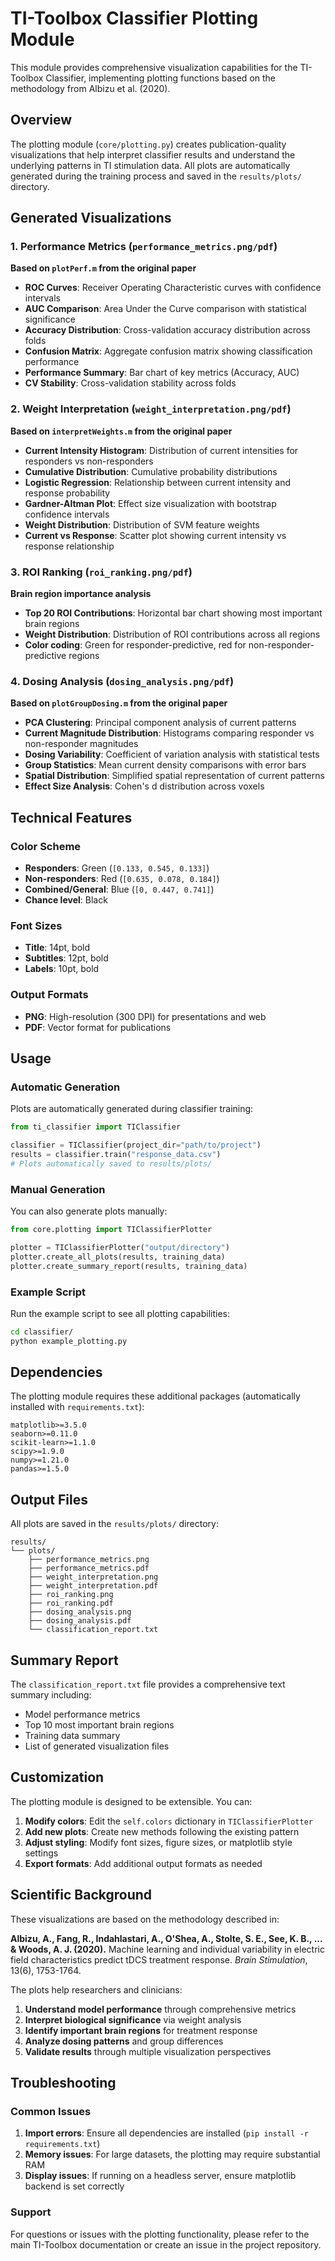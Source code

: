# TI-Toolbox Classifier Plotting Module

This module provides comprehensive visualization capabilities for the TI-Toolbox Classifier, implementing plotting functions based on the methodology from Albizu et al. (2020).

## Overview

The plotting module (`core/plotting.py`) creates publication-quality visualizations that help interpret classifier results and understand the underlying patterns in TI stimulation data. All plots are automatically generated during the training process and saved in the `results/plots/` directory.

## Generated Visualizations

### 1. Performance Metrics (`performance_metrics.png/pdf`)

**Based on `plotPerf.m` from the original paper**

- **ROC Curves**: Receiver Operating Characteristic curves with confidence intervals
- **AUC Comparison**: Area Under the Curve comparison with statistical significance
- **Accuracy Distribution**: Cross-validation accuracy distribution across folds
- **Confusion Matrix**: Aggregate confusion matrix showing classification performance
- **Performance Summary**: Bar chart of key metrics (Accuracy, AUC)
- **CV Stability**: Cross-validation stability across folds

### 2. Weight Interpretation (`weight_interpretation.png/pdf`)

**Based on `interpretWeights.m` from the original paper**

- **Current Intensity Histogram**: Distribution of current intensities for responders vs non-responders
- **Cumulative Distribution**: Cumulative probability distributions
- **Logistic Regression**: Relationship between current intensity and response probability
- **Gardner-Altman Plot**: Effect size visualization with bootstrap confidence intervals
- **Weight Distribution**: Distribution of SVM feature weights
- **Current vs Response**: Scatter plot showing current intensity vs response relationship

### 3. ROI Ranking (`roi_ranking.png/pdf`)

**Brain region importance analysis**

- **Top 20 ROI Contributions**: Horizontal bar chart showing most important brain regions
- **Weight Distribution**: Distribution of ROI contributions across all regions
- **Color coding**: Green for responder-predictive, red for non-responder-predictive regions

### 4. Dosing Analysis (`dosing_analysis.png/pdf`)

**Based on `plotGroupDosing.m` from the original paper**

- **PCA Clustering**: Principal component analysis of current patterns
- **Current Magnitude Distribution**: Histograms comparing responder vs non-responder magnitudes
- **Dosing Variability**: Coefficient of variation analysis with statistical tests
- **Group Statistics**: Mean current density comparisons with error bars
- **Spatial Distribution**: Simplified spatial representation of current patterns
- **Effect Size Analysis**: Cohen's d distribution across voxels

## Technical Features

### Color Scheme
- **Responders**: Green (`[0.133, 0.545, 0.133]`)
- **Non-responders**: Red (`[0.635, 0.078, 0.184]`)
- **Combined/General**: Blue (`[0, 0.447, 0.741]`)
- **Chance level**: Black

### Font Sizes
- **Title**: 14pt, bold
- **Subtitles**: 12pt, bold
- **Labels**: 10pt, bold

### Output Formats
- **PNG**: High-resolution (300 DPI) for presentations and web
- **PDF**: Vector format for publications

## Usage

### Automatic Generation
Plots are automatically generated during classifier training:

```python
from ti_classifier import TIClassifier

classifier = TIClassifier(project_dir="path/to/project")
results = classifier.train("response_data.csv")
# Plots automatically saved to results/plots/
```

### Manual Generation
You can also generate plots manually:

```python
from core.plotting import TIClassifierPlotter

plotter = TIClassifierPlotter("output/directory")
plotter.create_all_plots(results, training_data)
plotter.create_summary_report(results, training_data)
```

### Example Script
Run the example script to see all plotting capabilities:

```bash
cd classifier/
python example_plotting.py
```

## Dependencies

The plotting module requires these additional packages (automatically installed with `requirements.txt`):

```
matplotlib>=3.5.0
seaborn>=0.11.0
scikit-learn>=1.1.0
scipy>=1.9.0
numpy>=1.21.0
pandas>=1.5.0
```

## Output Files

All plots are saved in the `results/plots/` directory:

```
results/
└── plots/
    ├── performance_metrics.png
    ├── performance_metrics.pdf
    ├── weight_interpretation.png
    ├── weight_interpretation.pdf
    ├── roi_ranking.png
    ├── roi_ranking.pdf
    ├── dosing_analysis.png
    ├── dosing_analysis.pdf
    └── classification_report.txt
```

## Summary Report

The `classification_report.txt` file provides a comprehensive text summary including:

- Model performance metrics
- Top 10 most important brain regions
- Training data summary
- List of generated visualization files

## Customization

The plotting module is designed to be extensible. You can:

1. **Modify colors**: Edit the `self.colors` dictionary in `TIClassifierPlotter`
2. **Add new plots**: Create new methods following the existing pattern
3. **Adjust styling**: Modify font sizes, figure sizes, or matplotlib style settings
4. **Export formats**: Add additional output formats as needed

## Scientific Background

These visualizations are based on the methodology described in:

**Albizu, A., Fang, R., Indahlastari, A., O'Shea, A., Stolte, S. E., See, K. B., ... & Woods, A. J. (2020).** Machine learning and individual variability in electric field characteristics predict tDCS treatment response. *Brain Stimulation*, 13(6), 1753-1764.

The plots help researchers and clinicians:

1. **Understand model performance** through comprehensive metrics
2. **Interpret biological significance** via weight analysis
3. **Identify important brain regions** for treatment response
4. **Analyze dosing patterns** and group differences
5. **Validate results** through multiple visualization perspectives

## Troubleshooting

### Common Issues

1. **Import errors**: Ensure all dependencies are installed (`pip install -r requirements.txt`)
2. **Memory issues**: For large datasets, the plotting may require substantial RAM
3. **Display issues**: If running on a headless server, ensure matplotlib backend is set correctly

### Support

For questions or issues with the plotting functionality, please refer to the main TI-Toolbox documentation or create an issue in the project repository.
